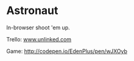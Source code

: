 # Astronaut
In-browser shoot 'em up.

Trello: www.unlinked.com

Game: http://codepen.io/EdenPlus/pen/wJXOyb
